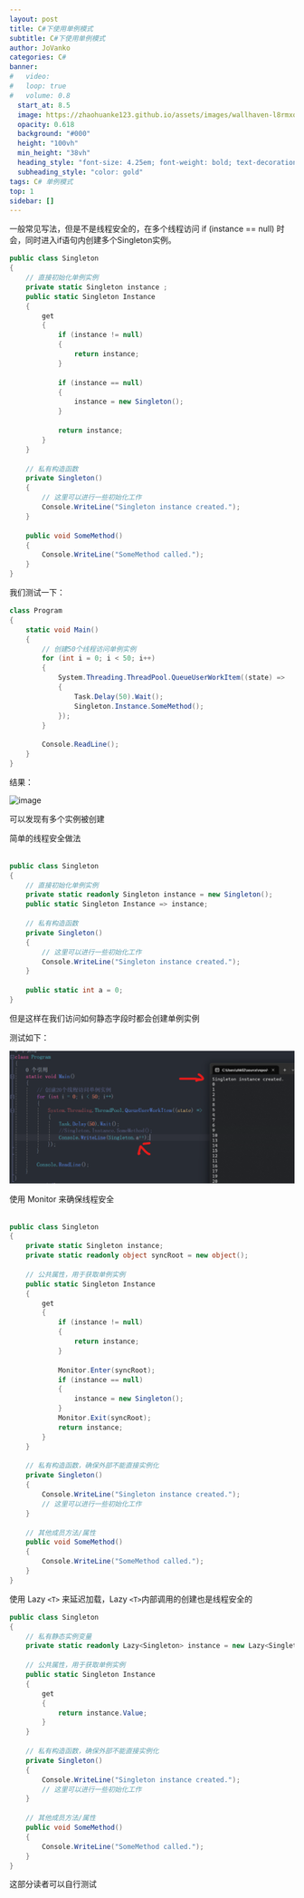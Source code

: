 ```yaml
---
layout: post
title: C#下使用单例模式 
subtitle: C#下使用单例模式 
author: JoVanko
categories: C#
banner:
#   video: 
#   loop: true
#   volume: 0.8
  start_at: 8.5
  image: https://zhaohuanke123.github.io/assets/images/wallhaven-l8rmxq.jpg
  opacity: 0.618
  background: "#000"
  height: "100vh"
  min_height: "38vh"
  heading_style: "font-size: 4.25em; font-weight: bold; text-decoration: underline"
  subheading_style: "color: gold"
tags: C# 单例模式
top: 1
sidebar: []
---
```



一般常见写法，但是不是线程安全的，在多个线程访问 if (instance == null) 时会，同时进入if语句内创建多个Singleton实例。

```csharp
public class Singleton
{
    // 直接初始化单例实例
    private static Singleton instance ;
    public static Singleton Instance
    {
        get
        {
            if (instance != null)
            {
                return instance;
            }

            if (instance == null)
            {
                instance = new Singleton();
            }

            return instance;
        }
    }

    // 私有构造函数
    private Singleton()
    {
        // 这里可以进行一些初始化工作
        Console.WriteLine("Singleton instance created.");
    }

    public void SomeMethod()
    {
        Console.WriteLine("SomeMethod called.");
    }
}
```

我们测试一下：

```csharp
class Program
{
    static void Main()
    {
        // 创建50个线程访问单例实例
        for (int i = 0; i < 50; i++)
        {
            System.Threading.ThreadPool.QueueUserWorkItem((state) =>
            {
                Task.Delay(50).Wait();
                Singleton.Instance.SomeMethod();
            });
        }

        Console.ReadLine();
    }
}

```

结果：

![image](https://zhaohuanke123.github.io/assets/images/CSharp/1702434181028.png)

可以发现有多个实例被创建


简单的线程安全做法

```csharp

public class Singleton
{
    // 直接初始化单例实例
    private static readonly Singleton instance = new Singleton();
    public static Singleton Instance => instance;

    // 私有构造函数
    private Singleton()
    {
        // 这里可以进行一些初始化工作
        Console.WriteLine("Singleton instance created.");
    }

    public static int a = 0;
}


```

但是这样在我们访问如何静态字段时都会创建单例实例

测试如下：

![image](https://github.com/zhaohuanke123/zhaohuanke123.github.io/blob/master/assets/images/CSharp/2023-12-13%20103347.png)

使用 Monitor 来确保线程安全

```csharp

public class Singleton
{
    private static Singleton instance;
    private static readonly object syncRoot = new object();

    // 公共属性，用于获取单例实例
    public static Singleton Instance
    {
        get
        {
            if (instance != null)
            {
                return instance;
            }

            Monitor.Enter(syncRoot);
            if (instance == null)
            {
                instance = new Singleton();
            }
            Monitor.Exit(syncRoot);
            return instance;
        }
    }

    // 私有构造函数，确保外部不能直接实例化
    private Singleton()
    {
        Console.WriteLine("Singleton instance created.");
        // 这里可以进行一些初始化工作
    }

    // 其他成员方法/属性
    public void SomeMethod()
    {
        Console.WriteLine("SomeMethod called.");
    }
}
```


使用 Lazy `<T>` 来延迟加载，Lazy `<T>`内部调用的创建也是线程安全的

```csharp
public class Singleton
{
    // 私有静态实例变量
    private static readonly Lazy<Singleton> instance = new Lazy<Singleton>(() => new Singleton());

    // 公共属性，用于获取单例实例
    public static Singleton Instance
    {
        get
        {
            return instance.Value;
        }
    }

    // 私有构造函数，确保外部不能直接实例化
    private Singleton()
    {
        Console.WriteLine("Singleton instance created.");
        // 这里可以进行一些初始化工作
    }

    // 其他成员方法/属性
    public void SomeMethod()
    {
        Console.WriteLine("SomeMethod called.");
    }
}

```

这部分读者可以自行测试
